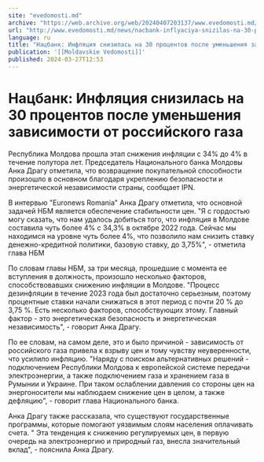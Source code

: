 ```yaml
---
site: "evedomosti.md"
archive: "https://web.archive.org/web/20240407203137/www.evedomosti.md/news/nacbank-inflyaciya-snizilas-na-30-procentov-posle-umensheniy"
url: "http://www.evedomosti.md/news/nacbank-inflyaciya-snizilas-na-30-procentov-posle-umensheniy"
language: ru
title: "Нацбанк: Инфляция снизилась на 30 процентов после уменьшения зависимости от российского газа"
publication: '[[Moldavskie Vedomosti]]'
published: 2024-03-27T12:53
---
```


# Нацбанк: Инфляция снизилась на 30 процентов после уменьшения зависимости от российского газа

Республика Молдова прошла этап снижения инфляции с 34% до 4% в течение полутора лет. Председатель Национального банка Молдовы Анка Драгу отметила, что возвращение покупательной способности произошло в основном благодаря укреплению безопасности и энергетической независимости страны, сообщает IPN.

В интервью "Euronews Romania" Анка Драгу отметила, что основной задачей НБМ является обеспечение стабильности цен. "Я с гордостью могу сказать, что нам удалось добиться того, что инфляция в Молдове составила чуть более 4% с 34,3% в октябре 2022 года. Сейчас мы находимся на уровне чуть более 4%, что позволило нам снизить ставку денежно-кредитной политики, базовую ставку, до 3,75%", - отметила глава НБМ

По словам главы НБМ, за три месяца, прошедшие с момента ее вступления в должность, произошло несколько факторов, способствовавших снижению инфляции в Молдове. "Процесс дезинфляции в течение 2023 года был достаточно серьезным, поэтому процентные ставки начали снижаться в этот период с почти 20 % до 3,75 %. Есть несколько факторов, способствующих этому. Главный фактор - это энергетическая безопасность и энергетическая независимость", - говорит Анка Драгу.

По ее словам, на самом деле, это и было причиной - зависимость от российского газа привела к взрыву цен и тому чувству неуверенности, что усилило инфляцию. "Наряду с поиском альтернативных решений - подключением Республики Молдова к европейской системе передачи электроэнергии, а также подключением газа и хранением газа в Румынии и Украине. При таком ослаблении давления со стороны цен на энергоносители мы наблюдаем снижение цен в целом, а также дефляцию", - говорит глава Национального банка.

Анка Драгу также рассказала, что существуют государственные программы, которые помогают уязвимым слоям населения оплачивать счета. " Эта тенденция к снижению регулируемых цен, в первую очередь на электроэнергию и природный газ, внесла значительный вклад", - пояснила Анка Драгу.
